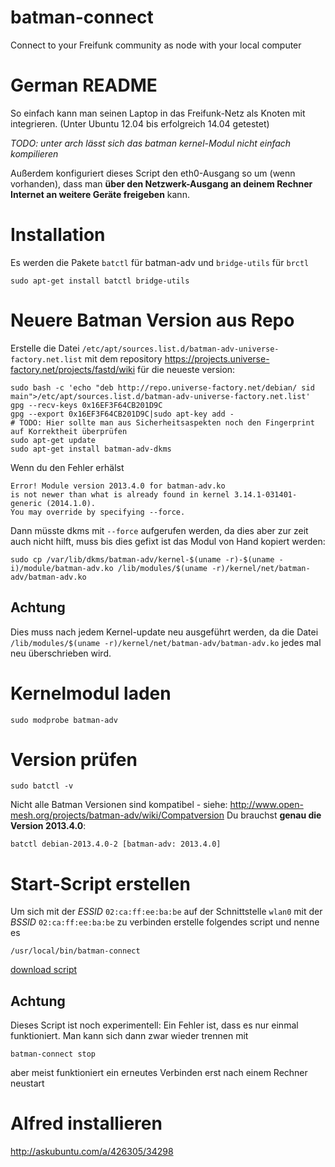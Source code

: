batman-connect
==============

Connect to your Freifunk community as node with your local computer

German README
=============

So einfach kann man seinen Laptop in das Freifunk-Netz als Knoten mit integrieren.
(Unter Ubuntu 12.04 bis erfolgreich 14.04 getestet)

*TODO: unter arch lässt sich das batman kernel-Modul nicht einfach kompilieren*

Außerdem konfiguriert dieses Script den eth0-Ausgang so um (wenn vorhanden), dass man **über den Netzwerk-Ausgang an deinem Rechner Internet an weitere Geräte freigeben** kann.

Installation
===

Es werden die Pakete `batctl` für batman-adv und `bridge-utils` für `brctl`

    sudo apt-get install batctl bridge-utils

Neuere Batman Version aus Repo
===

Erstelle die Datei `/etc/apt/sources.list.d/batman-adv-universe-factory.net.list` mit dem repository https://projects.universe-factory.net/projects/fastd/wiki für die neueste version:
 
	sudo bash -c 'echo "deb http://repo.universe-factory.net/debian/ sid main">/etc/apt/sources.list.d/batman-adv-universe-factory.net.list'
	gpg --recv-keys 0x16EF3F64CB201D9C
	gpg --export 0x16EF3F64CB201D9C|sudo apt-key add -
	# TODO: Hier sollte man aus Sicherheitsaspekten noch den Fingerprint auf Korrektheit überprüfen
	sudo apt-get update
	sudo apt-get install batman-adv-dkms

Wenn du den Fehler erhälst

	Error! Module version 2013.4.0 for batman-adv.ko
	is not newer than what is already found in kernel 3.14.1-031401-generic (2014.1.0).
	You may override by specifying --force.


Dann müsste dkms mit `--force` aufgerufen werden, da dies aber zur zeit auch nicht hilft, 
muss bis dies gefixt ist das Modul von Hand kopiert werden:

	sudo cp /var/lib/dkms/batman-adv/kernel-$(uname -r)-$(uname -i)/module/batman-adv.ko /lib/modules/$(uname -r)/kernel/net/batman-adv/batman-adv.ko

Achtung
---
Dies muss nach jedem Kernel-update neu ausgeführt werden, da die Datei `/lib/modules/$(uname -r)/kernel/net/batman-adv/batman-adv.ko` jedes mal neu überschrieben wird.

Kernelmodul laden
===

	sudo modprobe batman-adv

Version prüfen
===

	sudo batctl -v

Nicht alle Batman Versionen sind kompatibel - siehe: http://www.open-mesh.org/projects/batman-adv/wiki/Compatversion 
Du brauchst **genau die Version 2013.4.0**:

	batctl debian-2013.4.0-2 [batman-adv: 2013.4.0]

 
Start-Script erstellen
===

Um sich mit der *ESSID* `02:ca:ff:ee:ba:be` auf der Schnittstelle `wlan0` mit der *BSSID* `02:ca:ff:ee:ba:be` zu verbinden erstelle folgendes script und nenne es <br>

    /usr/local/bin/batman-connect

[download script](https://raw.githubusercontent.com/ffnord/batman-connect/master/batman-connect)

Achtung
---
Dieses Script ist noch experimentell: Ein Fehler ist, dass es nur einmal funktioniert. Man kann sich dann zwar wieder trennen mit <br>

    batman-connect stop
    
aber meist funktioniert ein erneutes Verbinden erst nach einem Rechner neustart

Alfred installieren
===
http://askubuntu.com/a/426305/34298
